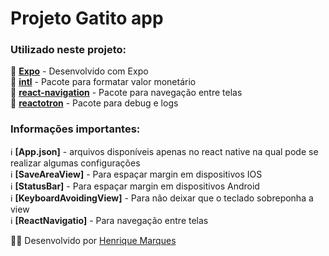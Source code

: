 # Projeto Gatito app

### Utilizado neste projeto:

🎯&nbsp;<b>[Expo](https://expo.dev/)</b> - Desenvolvido com Expo <br/>
🎯&nbsp;<b>[intl](https://developer.mozilla.org/pt-BR/docs/Web/JavaScript/Reference/Global_Objects/Intl)</b> - Pacote para formatar valor monetário <br/>
🎯&nbsp;<b>[react-navigation](https://reactnavigation.org/)</b> - Pacote para navegação entre telas <br/>
🎯&nbsp;<b>[reactotron](https://github.com/infinitered/reactotron)</b> - Pacote para debug e logs <br/>

### Informações importantes:

ℹ️&nbsp;<b>[App.json]</b> - arquivos disponíveis apenas no react native na qual pode se realizar algumas configurações <br />
ℹ️&nbsp;<b>[SaveAreaView]</b> - Para espaçar margin em dispositivos IOS <br />
ℹ️&nbsp;<b>[StatusBar]</b> - Para espaçar margin em dispositivos Android <br />
ℹ️&nbsp;<b>[KeyboardAvoidingView]</b> - Para não deixar que o teclado sobreponha a view <br />
ℹ️&nbsp;<b>[ReactNavigatio]</b> - Para navegação entre telas <br />

 👨‍💻 Desenvolvido por [Henrique Marques](https://www.linkedin.com/in/henri-marques/)
